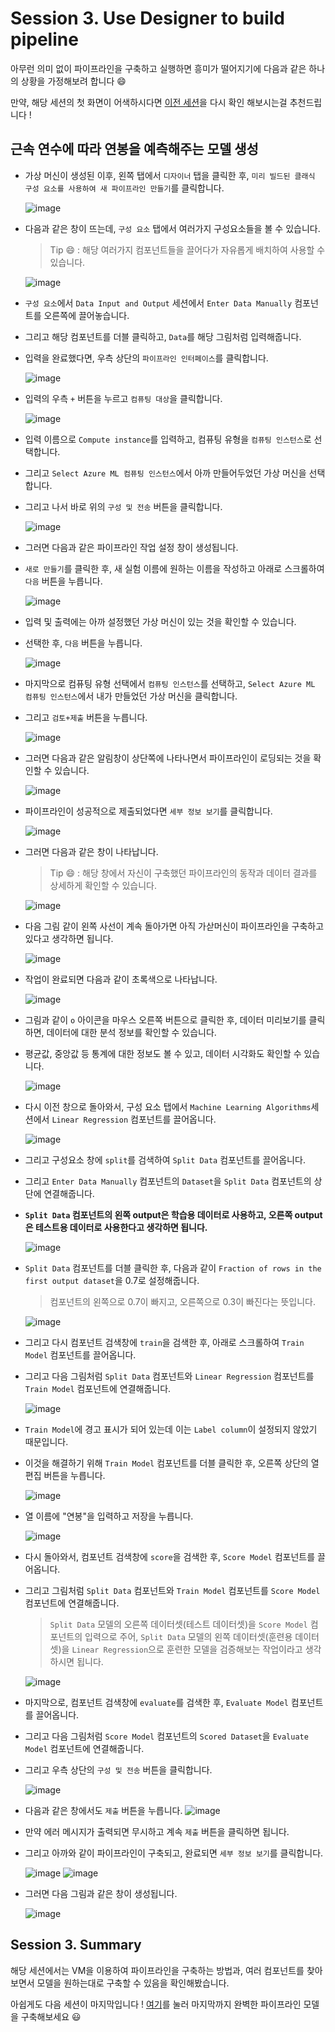 # Session 3. Use Designer to build pipeline

아무런 의미 없이 파이프라인을 구축하고 실행하면 흥미가 떨어지기에 다음과 같은 하나의 상황을 가정해보려 합니다 😄

만약, 해당 세션의 첫 화면이 어색하시다면 [이전 세션](./Session2.md)을 다시 확인 해보시는걸 추천드립니다 !

## 근속 연수에 따라 연봉을 예측해주는 모델 생성

- 가상 머신이 생성된 이후, 왼쪽 탭에서 `디자이너` 탭을 클릭한 후, `미리 빌드된 클래식 구성 요소를 사용하여 새 파이프라인 만들기`를 클릭합니다.

  ![image](https://github.com/seoharuss/Azure_ML_Service_Designer/assets/127467806/623adc31-1415-4899-9ad7-52dc8bc7293e)

- 다음과 같은 창이 뜨는데, `구성 요소` 탭에서 여러가지 구성요소들을 볼 수 있습니다.
  > Tip 😄 : 해당 여러가지 컴포넌트들을 끌어다가 자유롭게 배치하여 사용할 수 있습니다.

  ![image](https://github.com/seoharuss/Azure_ML_Service_Designer/assets/127467806/e424c90b-0922-482f-8aa8-765b3cd71590)

- `구성 요소`에서 `Data Input and Output` 세션에서 `Enter Data Manually` 컴포넌트를 오른쪽에 끌어놓습니다.
- 그리고 해당 컴포넌트를 더블 클릭하고, `Data`를 해당 그림처럼 입력해줍니다.
- 입력을 완료했다면, 우측 상단의 `파이프라인 인터페이스`를 클릭합니다.

  ![image](https://github.com/seoharuss/Azure_ML_Service_Designer/assets/127467806/c91bca14-3b6e-401f-97de-b56ec3bf5bda)

- 입력의 우측 `+` 버튼을 누르고 `컴퓨팅 대상`을 클릭합니다.

  ![image](https://github.com/seoharuss/Azure_ML_Service_Designer/assets/127467806/8664ae43-da2d-465b-abfa-741b86d40146)

- 입력 이름으로 `Compute instance`를 입력하고, 컴퓨팅 유형을 `컴퓨팅 인스턴스`로 선택합니다.
- 그리고 `Select Azure ML 컴퓨팅 인스턴스`에서 아까 만들어두었던 가상 머신을 선택합니다.
- 그리고 나서 바로 위의 `구성 및 전송` 버튼을 클릭합니다.

  ![image](https://github.com/seoharuss/Azure_ML_Service_Designer/assets/127467806/556ccf6e-4207-424a-be30-c4224761004b)

- 그러면 다음과 같은 파이프라인 작업 설정 창이 생성됩니다.
- `새로 만들기`를 클릭한 후, 새 실험 이름에 원하는 이름을 작성하고 아래로 스크롤하여 `다음` 버튼을 누릅니다.

  ![image](https://github.com/seoharuss/Azure_ML_Service_Designer/assets/127467806/0acae3d4-1580-48e9-829d-9650de3296f6)

- 입력 및 출력에는 아까 설정했던 가상 머신이 있는 것을 확인할 수 있습니다.
- 선택한 후, `다음` 버튼을 누릅니다.

  ![image](https://github.com/seoharuss/Azure_ML_Service_Designer/assets/127467806/3be2db27-3a03-4989-b8e7-95148aa0c3cb)

- 마지막으로 컴퓨팅 유형 선택에서 `컴퓨팅 인스턴스`를 선택하고, `Select Azure ML 컴퓨팅 인스턴스`에서 내가 만들었던 가상 머신을 클릭합니다.
- 그리고 `검토+제출` 버튼을 누릅니다.

  ![image](https://github.com/seoharuss/Azure_ML_Service_Designer/assets/127467806/b32db277-a2f8-4d81-8561-3919ab2cf9d3)

- 그러면 다음과 같은 알림창이 상단쪽에 나타나면서 파이프라인이 로딩되는 것을 확인할 수 있습니다.

  ![image](https://github.com/seoharuss/Azure_ML_Service_Designer/assets/127467806/0ed9a68a-54f0-4916-9a05-9410dc28a2c5)

- 파이프라인이 성공적으로 제출되었다면 `세부 정보 보기`를 클릭합니다.

  ![image](https://github.com/seoharuss/Azure_ML_Service_Designer/assets/127467806/fa90cad2-a759-4382-a4ac-bc719825a84b)

- 그러면 다음과 같은 창이 나타납니다.
  > Tip 😄 : 해당 창에서 자신이 구축했던 파이프라인의 동작과 데이터 결과를 상세하게 확인할 수 있습니다.

  ![image](https://github.com/seoharuss/Azure_ML_Service_Designer/assets/127467806/3ea17de6-ba53-433b-b6e7-afa01bf548cf)

- 다음 그림 같이 왼쪽 사선이 계속 돌아가면 아직 가삳머신이 파이프라인을 구축하고 있다고 생각하면 됩니다.

  ![image](https://github.com/seoharuss/Azure_ML_Service_Designer/assets/127467806/70b423dc-ee0a-4ac6-afdf-41069d2886ea)

- 작업이 완료되면 다음과 같이 초록색으로 나타납니다.

  ![image](https://github.com/seoharuss/Azure_ML_Service_Designer/assets/127467806/99340278-4e7c-4440-a864-f686e582e0db)

- 그림과 같이 `o` 아이콘을 마우스 오른쪽 버튼으로 클릭한 후, 데이터 미리보기를 클릭하면, 데이터에 대한 분석 정보를 확인할 수 있습니다.
- 평균값, 중앙값 등 통계에 대한 정보도 볼 수 있고, 데이터 시각화도 확인할 수 있습니다.

  ![image](https://github.com/seoharuss/Azure_ML_Service_Designer/assets/127467806/3197c4de-f0d3-4b28-b7f1-0b930caefde1)

- 다시 이전 창으로 돌아와서, 구성 요소 탭에서 `Machine Learning Algorithms`세션에서 `Linear Regression` 컴포넌트를 끌어옵니다.

  ![image](https://github.com/seoharuss/Azure_ML_Service_Designer/assets/127467806/71283f2e-d062-47f9-bb4e-79b512889977)

- 그리고 구성요소 창에 `split`를 검색하여 `Split Data` 컴포넌트를 끌어옵니다.
- 그리고 `Enter Data Manually` 컴포넌트의 `Dataset`을 `Split Data` 컴포넌트의 상단에 연결해줍니다.
- **`Split Data` 컴포넌트의 왼쪽 output은 학습용 데이터로 사용하고, 오른쪽 output은 테스트용 데이터로 사용한다고 생각하면 됩니다.**

  ![image](https://github.com/seoharuss/Azure_ML_Service_Designer/assets/127467806/65d1ae3b-c565-49d8-8284-8b5e8a55ff66)

- `Split Data` 컴포넌트를 더블 클릭한 후, 다음과 같이 `Fraction of rows in the first output dataset`을 0.7로 설정해줍니다.
  > 컴포넌트의 왼쪽으로 0.7이 빠지고, 오른쪽으로 0.3이 빠진다는 뜻입니다.

  ![image](https://github.com/seoharuss/Azure_ML_Service_Designer/assets/127467806/d5dbdd0c-843d-4911-aaef-ed0d612dfc3f)

- 그리고 다시 컴포넌트 검색창에 `train`을 검색한 후, 아래로 스크롤하여 `Train Model` 컴포넌트를 끌어옵니다.
- 그리고 다음 그림처럼 `Split Data` 컴포넌트와 `Linear Regression` 컴포넌트를 `Train Model` 컴포넌트에 연결해줍니다.

  ![image](https://github.com/seoharuss/Azure_ML_Service_Designer/assets/127467806/dfdd6fca-2fbb-4fc8-9e5e-0dee1afe91cc)

- `Train Model`에 경고 표시가 되어 있는데 이는 `Label column`이 설정되지 않았기 때문입니다.
- 이것을 해결하기 위해 `Train Model` 컴포넌트를 더블 클릭한 후, 오른쪽 상단의 열 편집 버튼을 누릅니다.

  ![image](https://github.com/seoharuss/Azure_ML_Service_Designer/assets/127467806/723518d2-bba4-4885-9918-bfd915b8f355)

- 열 이름에 "연봉"을 입력하고 저장을 누릅니다.

  ![image](https://github.com/seoharuss/Azure_ML_Service_Designer/assets/127467806/bb6e3a0d-9a43-4376-817d-1ac5b1a832cf)

- 다시 돌아와서, 컴포넌트 검색창에 `score`을 검색한 후, `Score Model` 컴포넌트를 끌어옵니다.
- 그리고 그림처럼 `Split Data` 컴포넌트와 `Train Model` 컴포넌트를 `Score Model` 컴포넌트에 연결해줍니다.
  > `Split Data` 모델의 오른쪽 데이터셋(테스트 데이터셋)을 `Score Model` 컴포넌트의 입력으로 주어, `Split Data` 모델의 왼쪽 데이터셋(훈련용 데이터셋)을 `Linear Regression`으로 훈련한 모델을 검증해보는 작업이라고 생각하시면 됩니다.

  ![image](https://github.com/seoharuss/Azure_ML_Service_Designer/assets/127467806/eec82e3e-a71f-4fe0-b716-cc6511286bd4)

- 마지막으로, 컴포넌트 검색창에 `evaluate`를 검색한 후, `Evaluate Model` 컴포넌트를 끌어옵니다.
- 그리고 다음 그림처럼 `Score Model` 컴포넌트의 `Scored Dataset`을 `Evaluate Model` 컴포넌트에 연결해줍니다.
- 그리고 우측 상단의 `구성 및 전송` 버튼을 클릭합니다.

  ![image](https://github.com/seoharuss/Azure_ML_Service_Designer/assets/127467806/819b1b84-8e38-4a5c-8e64-aa34966deb8b)

- 다음과 같은 창에서도 `제출` 버튼을 누릅니다.
  ![image](https://github.com/seoharuss/Azure_ML_Service_Designer/assets/127467806/01c363c9-56c1-4f54-a435-ae01d65c79fc)

- 만약 에러 메시지가 출력되면 무시하고 계속 `제출` 버튼을 클릭하면 됩니다.
- 그리고 아까와 같이 파이프라인이 구축되고, 완료되면 `세부 정보 보기`를 클릭합니다.

  ![image](https://github.com/seoharuss/Azure_ML_Service_Designer/assets/127467806/957f7c3b-85eb-4a48-9486-8c74928f1822)
  ![image](https://github.com/seoharuss/Azure_ML_Service_Designer/assets/127467806/674af210-938b-44d3-93c6-79ff652a55c8)

- 그러면 다음 그림과 같은 창이 생성됩니다.

  ![image](https://github.com/seoharuss/Azure_ML_Service_Designer/assets/127467806/2c49ed50-b7b8-49a7-b156-815540a621a7)

## Session 3. Summary
해당 세션에서는 VM을 이용하여 파이프라인을 구축하는 방법과, 여러 컴포넌트를 찾아보면서 모델을 원하는대로 구축할 수 있음을 확인해봤습니다.

아쉽게도 다음 세션이 마지막입니다 !
[여기](./Session4.md)를 눌러 마지막까지 완벽한 파이프라인 모델을 구축해보세요 😃

